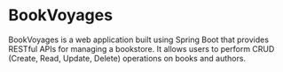 # BookVoyages
BookVoyages is a web application built using Spring Boot that provides RESTful APIs for managing a bookstore. It allows users to perform CRUD (Create, Read, Update, Delete) operations on books and authors.

